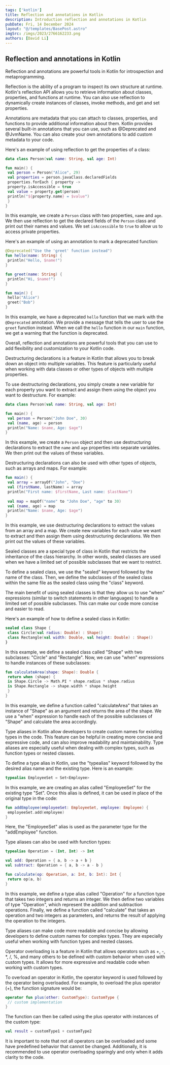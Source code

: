 ```yaml
---
tags: ['kotlin']
title: Reflection and annotations in Kotlin
description: Introduction reflection and annotations in Kotlin
pubDate: Fri, 14 December 2024
layout: "@/templates/BasePost.astro"
imgSrc: /imgs/2023/2766162233.png
authors: [David Li]
---
```


## Reflection and annotations in Kotlin
Reflection and annotations are powerful tools in Kotlin for introspection and metaprogramming.

Reflection is the ability of a program to inspect its own structure at runtime. Kotlin's reflection API allows you to retrieve information about classes, properties, and functions at runtime. You can also use reflection to dynamically create instances of classes, invoke methods, and get and set properties.

Annotations are metadata that you can attach to classes, properties, and functions to provide additional information about them. Kotlin provides several built-in annotations that you can use, such as @Deprecated and @JvmName. You can also create your own annotations to add custom metadata to your code.

Here's an example of using reflection to get the properties of a class:


```kotlin
data class Person(val name: String, val age: Int)

fun main() {
 val person = Person("Alice", 29)
 val properties = person.javaClass.declaredFields
 properties.forEach { property ->
 property.isAccessible = true
 val value = property.get(person)
 println("${property.name} = $value")
 }
}
```
In this example, we create a `Person` class with two properties, `name` and `age`. We then use reflection to get the declared fields of the `Person` class and print out their names and values. We set `isAccessible` to `true` to allow us to access private properties.

Here's an example of using an annotation to mark a deprecated function:


```kotlin
@Deprecated("Use the 'greet' function instead")
fun hello(name: String) {
 println("Hello, $name!")
}

fun greet(name: String) {
 println("Hi, $name!")
}

fun main() {
 hello("Alice")
 greet("Bob")
}
```
In this example, we have a deprecated `hello` function that we mark with the `@Deprecated` annotation. We provide a message that tells the user to use the `greet` function instead. When we call the `hello` function in our `main` function, we get a warning that the function is deprecated.

Overall, reflection and annotations are powerful tools that you can use to add flexibility and customization to your Kotlin code.


Destructuring declarations is a feature in Kotlin that allows you to break down an object into multiple variables. This feature is particularly useful when working with data classes or other types of objects with multiple properties.

To use destructuring declarations, you simply create a new variable for each property you want to extract and assign them using the object you want to destructure. For example:


```kotlin
data class Person(val name: String, val age: Int)

fun main() {
 val person = Person("John Doe", 30)
 val (name, age) = person
 println("Name: $name, Age: $age")
}
```
In this example, we create a `Person` object and then use destructuring declarations to extract the `name` and `age` properties into separate variables. We then print out the values of these variables.

Destructuring declarations can also be used with other types of objects, such as arrays and maps. For example:


```kotlin
fun main() {
 val array = arrayOf("John", "Doe")
 val (firstName, lastName) = array
 println("First name: $firstName, Last name: $lastName")
 
 val map = mapOf("name" to "John Doe", "age" to 30)
 val (name, age) = map
 println("Name: $name, Age: $age")
}
```
In this example, we use destructuring declarations to extract the values from an array and a map. We create new variables for each value we want to extract and then assign them using destructuring declarations. We then print out the values of these variables.


Sealed classes are a special type of class in Kotlin that restricts the inheritance of the class hierarchy. In other words, sealed classes are used when we have a limited set of possible subclasses that we want to restrict.

To define a sealed class, we use the "sealed" keyword followed by the name of the class. Then, we define the subclasses of the sealed class within the same file as the sealed class using the "class" keyword.

The main benefit of using sealed classes is that they allow us to use "when" expressions (similar to switch statements in other languages) to handle a limited set of possible subclasses. This can make our code more concise and easier to read.

Here's an example of how to define a sealed class in Kotlin:


```kotlin
sealed class Shape {
 class Circle(val radius: Double) : Shape()
 class Rectangle(val width: Double, val height: Double) : Shape()
}
```
In this example, we define a sealed class called "Shape" with two subclasses: "Circle" and "Rectangle". Now, we can use "when" expressions to handle instances of these subclasses:


```kotlin
fun calculateArea(shape: Shape): Double {
 return when (shape) {
 is Shape.Circle -> Math.PI * shape.radius * shape.radius
 is Shape.Rectangle -> shape.width * shape.height
 }
}
```
In this example, we define a function called "calculateArea" that takes an instance of "Shape" as an argument and returns the area of the shape. We use a "when" expression to handle each of the possible subclasses of "Shape" and calculate the area accordingly.


Type aliases in Kotlin allow developers to create custom names for existing types in the code. This feature can be helpful in creating more concise and expressive code, and can also improve readability and maintainability. Type aliases are especially useful when dealing with complex types, such as function types or nested classes.

To define a type alias in Kotlin, use the "typealias" keyword followed by the desired alias name and the existing type. Here is an example:


```kotlin
typealias EmployeeSet = Set<Employee>
```
In this example, we are creating an alias called "EmployeeSet" for the existing type "Set<Employee>". Once this alias is defined, it can be used in place of the original type in the code:


```kotlin
fun addEmployee(employeeSet: EmployeeSet, employee: Employee) {
 employeeSet.add(employee)
}
```
Here, the "EmployeeSet" alias is used as the parameter type for the "addEmployee" function.

Type aliases can also be used with function types:


```kotlin
typealias Operation = (Int, Int) -> Int

val add: Operation = { a, b -> a + b }
val subtract: Operation = { a, b -> a - b }

fun calculate(op: Operation, a: Int, b: Int): Int {
 return op(a, b)
}
```
In this example, we define a type alias called "Operation" for a function type that takes two integers and returns an integer. We then define two variables of type "Operation", which represent the addition and subtraction operations. Finally, we define a function called "calculate" that takes an operation and two integers as parameters, and returns the result of applying the operation to the integers.

Type aliases can make code more readable and concise by allowing developers to define custom names for complex types. They are especially useful when working with function types and nested classes.


Operator overloading is a feature in Kotlin that allows operators such as +, -, \*, /, %, and many others to be defined with custom behavior when used with custom types. It allows for more expressive and readable code when working with custom types.

To overload an operator in Kotlin, the operator keyword is used followed by the operator being overloaded. For example, to overload the plus operator (+), the function signature would be:


```kotlin
operator fun plus(other: CustomType): CustomType {
 // custom implementation
}
```
The function can then be called using the plus operator with instances of the custom type:


```kotlin
val result = customType1 + customType2
```
It is important to note that not all operators can be overloaded and some have predefined behavior that cannot be changed. Additionally, it is recommended to use operator overloading sparingly and only when it adds clarity to the code.